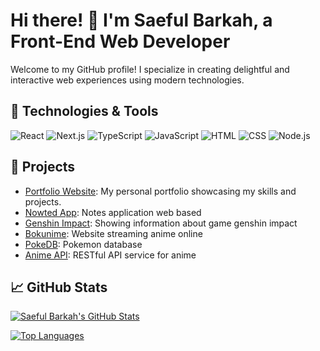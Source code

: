 # Hi there! 👋 I'm Saeful Barkah, a Front-End Web Developer

Welcome to my GitHub profile! I specialize in creating delightful and interactive web experiences using modern technologies.

## 🔧 Technologies & Tools

![React](https://img.shields.io/badge/React-Advanced-blue?style=for-the-badge&logo=react)
![Next.js](https://img.shields.io/badge/Next.js-Advanced-black?style=for-the-badge&logo=next.js)
![TypeScript](https://img.shields.io/badge/TypeScript-Intermediate-blue?style=for-the-badge&logo=typescript)
![JavaScript](https://img.shields.io/badge/JavaScript-Expert-yellow?style=for-the-badge&logo=javascript)
![HTML](https://img.shields.io/badge/HTML-Expert-orange?style=for-the-badge&logo=html5)
![CSS](https://img.shields.io/badge/CSS-Expert-blue?style=for-the-badge&logo=css3)
![Node.js](https://img.shields.io/badge/Node.js-Intermediate-green?style=for-the-badge&logo=node.js)

## 🚀 Projects

- [Portfolio Website](https://eful.netlify.app): My personal portfolio showcasing my skills and projects.
- [Nowted App](https://nowted-web.vercel.app): Notes application web based
- [Genshin Impact](https://github.com/saefulbarkah/project-xyz): Showing information about game genshin impact
- [Bokunime](https://bokunime.vercel.app): Website streaming anime online
- [PokeDB](https://bokunime.vercel.app): Pokemon database
- [Anime API](https://github.com/saefulbarkah/anime-api): RESTful API service for anime

## 📈 GitHub Stats

[![Saeful Barkah's GitHub Stats](https://github-readme-stats.vercel.app/api?username=saefulbarkah&show_icons=true&count_private=true&theme=radical)](https://github.com/saefulbarkah)

[![Top Languages](https://github-readme-stats.vercel.app/api/top-langs/?username=saefulbarkah&layout=compact&theme=radical)](https://github.com/saefulbarkah)
